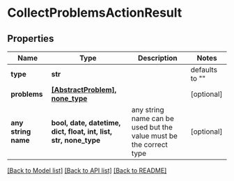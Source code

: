 # CollectProblemsActionResult

## Properties
Name | Type | Description | Notes
------------ | ------------- | ------------- | -------------
**type** | **str** |  | defaults to ""
**problems** | [**[AbstractProblem], none_type**](AbstractProblem.md) |  | [optional] 
**any string name** | **bool, date, datetime, dict, float, int, list, str, none_type** | any string name can be used but the value must be the correct type | [optional]

[[Back to Model list]](../README.md#documentation-for-models) [[Back to API list]](../README.md#documentation-for-api-endpoints) [[Back to README]](../README.md)


